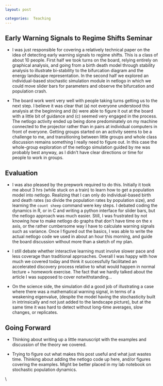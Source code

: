 ```yaml
---
layout: post

categories:  Teaching
---
```






 





Early Warning Signals to Regime Shifts Seminar
----------------------------------------------

-   I was just responsible for covering a relatively technical paper on
    the idea of detecting early warning signals to regime shifts. This
    is a class of about 10 people. First half we took turns on the
    board, relying entirely on graphical analysis, and going from a
    birth death model through stability analysis to illustrate
    bi-stability to the bifurcation diagram and the energy landscape
    representation. In the second half we explored an individual-based
    stochastic simulation module in netlogo in which we could move
    slider bars for parameters and observe the bifurcation and
    population crash.

-   The board work went very well with people taking turns getting us to
    the next step. I believe it was clear that (a) not everyone
    understood this analysis at the beginning and (b) were able to
    figure it out at the board with a little bit of guidance and (c)
    seemed very engaged in the process. The netlogo activity ended up
    being done predominately on my machine connected to the projector
    rather than in pairs at individual computers in front of everyone.
    Getting groups started on an activity seems to be a challenge to me,
    and transitioning between little groups and whole class discussion
    remains something I really need to figure out. In this case the
    whole-group exploration of the netlogo simulation guided by me was
    probably best anyway, as I didn't have clear directions or time for
    people to work in groups.

Evaluation
----------

-   I was also pleased by the prepwork required to do this. Initially it
    took me about 3 hrs (while stuck on a train) to learn how to get a
    population model into netlogo. Realizing that I can only do
    individual-based birth and death rates (so divide the population
    rates by population size), and learning the ` count sheep ` command
    were key steps. I debated coding the dynamics in R, or in C and
    writing a python interface for slider bars, but the netlogo approach
    was much easier. Still, I was frustrated by not knowing how to make
    netlogo do graphs that don't have time on the x axis, or the rather
    cumbersome way I have to calculate warning signals such as variance.
    Once I figured out the basics, I was able to write the actual
    netlogo code we used in about an hour this morning, and guide the
    board discussion without more than a sketch of my plan.

-   I still debate whether interactive learning must involve slower pace
    and less coverage than traditional approaches. Overall I was happy
    with how much we covered today and think it successfully facilitated
    an accelerated discovery process relative to what would happen in
    normal lecture + homework exercise. The fact that we hardly talked
    about the article I was supposed to cover notwithstanding...

-   On the science side, the simulation did a good job of illustrating a
    case where there was a mathematical warning signal, in terms of a
    weakening eigenvalue, (despite the model having the stochasticity
    built in intrinsically and not just added to the landscape picture),
    but at the same time it was hard to detect without long-time
    averages, slow changes, or replicates.

Going Forward
-------------

-   Thinking about writing up a little manuscript with the examples and
    discussion of the theory we covered.

-   Trying to figure out what makes this post useful and what just
    wastes time. Thinking about adding the netlogo code up here, and/or
    figures covering the examples. Might be better placed in my lab
    notebook on stochastic population dynamics.

\

